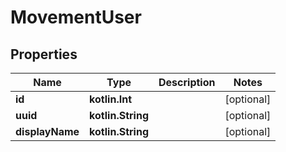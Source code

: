 
# MovementUser

## Properties
Name | Type | Description | Notes
------------ | ------------- | ------------- | -------------
**id** | **kotlin.Int** |  |  [optional]
**uuid** | **kotlin.String** |  |  [optional]
**displayName** | **kotlin.String** |  |  [optional]



